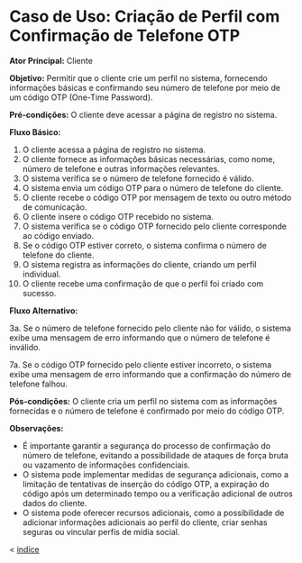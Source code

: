 # Caso de Uso: Criação de Perfil com Confirmação de Telefone OTP

**Ator Principal:** Cliente

**Objetivo:** Permitir que o cliente crie um perfil no sistema, fornecendo informações básicas e confirmando seu número de telefone por meio de um código OTP (One-Time Password).

**Pré-condições:** O cliente deve acessar a página de registro no sistema.

**Fluxo Básico:**

1. O cliente acessa a página de registro no sistema.
2. O cliente fornece as informações básicas necessárias, como nome, número de telefone e outras informações relevantes.
3. O sistema verifica se o número de telefone fornecido é válido.
4. O sistema envia um código OTP para o número de telefone do cliente.
5. O cliente recebe o código OTP por mensagem de texto ou outro método de comunicação.
6. O cliente insere o código OTP recebido no sistema.
7. O sistema verifica se o código OTP fornecido pelo cliente corresponde ao código enviado.
8. Se o código OTP estiver correto, o sistema confirma o número de telefone do cliente.
9. O sistema registra as informações do cliente, criando um perfil individual.
10. O cliente recebe uma confirmação de que o perfil foi criado com sucesso.

**Fluxo Alternativo:**

3a. Se o número de telefone fornecido pelo cliente não for válido, o sistema exibe uma mensagem de erro informando que o número de telefone é inválido.

7a. Se o código OTP fornecido pelo cliente estiver incorreto, o sistema exibe uma mensagem de erro informando que a confirmação do número de telefone falhou.

**Pós-condições:** O cliente cria um perfil no sistema com as informações fornecidas e o número de telefone é confirmado por meio do código OTP.

**Observações:**

- É importante garantir a segurança do processo de confirmação do número de telefone, evitando a possibilidade de ataques de força bruta ou vazamento de informações confidenciais.
- O sistema pode implementar medidas de segurança adicionais, como a limitação de tentativas de inserção do código OTP, a expiração do código após um determinado tempo ou a verificação adicional de outros dados do cliente.
- O sistema pode oferecer recursos adicionais, como a possibilidade de adicionar informações adicionais ao perfil do cliente, criar senhas seguras ou vincular perfis de mídia social.

< [indíce](../indice.md)

